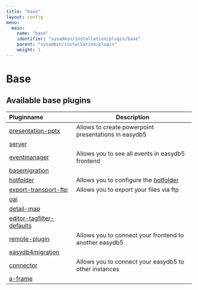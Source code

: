 ```yaml
---
title: "base"
layout: config
menu:
  main:
    name: "base"
    identifier: "sysadmin/installation/plugin/base"
    parent: "sysadmin/installation/plugin"
    weight: 1
---
```

# Base

## Available base plugins

| Pluginname | Description |
|:-----------|-------------|
| [presentation-pptx](/en/sysadmin/installation/plugin/base/presentation-pptx) | Allows to create powerpoint presentations in easydb5 |
| [server](/en/sysadmin/installation/plugin/base/server) |  |
| [eventmanager](/en/sysadmin/installation/plugin/base/eventmanager) | Allows you to see all events in easydb5 frontend |
| [basemigration](/en/sysadmin/installation/plugin/base/basemigration) |  |
| [hotfolder](/en/sysadmin/installation/plugin/base/hotfolder) | Allows you to configure the [hotfolder](/en/sysadmin/konfiguration/recipes/hotfolder) |
| [export-transport-ftp](/en/sysadmin/installation/plugin/base/export-transport-ftp) | Allows you to export your files via ftp |
| [oai](/en/sysadmin/installation/plugin/base/oai) |  |
| [detail-map](/en/sysadmin/installation/plugin/base/detail-map) |  |
| [editor-tagfilter-defaults](/en/sysadmin/installation/plugin/base/editor-tagfilter-defaults) |  |
| [remote-plugin](/en/sysadmin/installation/plugin/base/remote-plugin) | Allows you to connect your frontend to another easydb5 |
| [easydb4migration](/en/sysadmin/installation/plugin/base/easydb4migration) |  |
| [connector](/en/sysadmin/installation/plugin/base/connector) | Allows you to connect your easydb5 to other instances |
| [a-frame](/en/sysadmin/installation/plugin/base/a-frame) |  |
